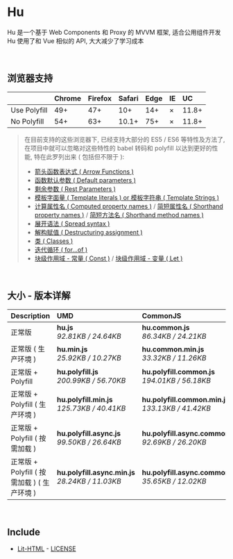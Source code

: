 # Hu
Hu 是一个基于 Web Components 和 Proxy 的 MVVM 框架, 适合公用组件开发<br>
Hu 使用了和 Vue 相似的 API, 大大减少了学习成本

<br>

## 浏览器支持

|              | Chrome | Firefox | Safari | Edge | IE | UC    |
| :-           | :-     | :-      | :-     | :-   | :- | :-    |
| Use Polyfill | 49+    | 47+     | 10+    | 14+  | ×  | 11.8+ |
| No Polyfill  | 54+    | 63+     | 10.1+  | 75+  | ×  | 11.8+ |

> 在目前支持的这些浏览器下, 已经支持大部分的 ES5 / ES6 等特性及方法了,<br>
> 在项目中就可以忽略对这些特性的 babel 转码和 polyfill 以达到更好的性能, 特在此罗列出来 ( 包括但不限于 ): <br>
  > - [箭头函数表达式 ( Arrow Functions )](https://developer.mozilla.org/zh-CN/docs/Web/JavaScript/Reference/Functions/Arrow_functions)
  > - [函数默认参数 ( Default parameters )](https://developer.mozilla.org/zh-CN/docs/Web/JavaScript/Reference/Functions/Default_parameters)
  > - [剩余参数 ( Rest Parameters )](https://developer.mozilla.org/zh-CN/docs/Web/JavaScript/Reference/Functions/Rest_parameters)
  > - [模板字面量 ( Template literals ) or 模板字符串 ( Template Strings )](https://developer.mozilla.org/zh-CN/docs/Web/JavaScript/Reference/template_strings)
  > - [计算属性名 ( Computed property names )](https://developer.mozilla.org/zh-CN/docs/Web/JavaScript/Reference/Operators/Object_initializer#计算属性名) / [简短属性名 ( Shorthand property names )](https://developer.mozilla.org/zh-CN/docs/Web/JavaScript/Reference/Operators/Object_initializer#属性定义) / [简短方法名 ( Shorthand method names )](https://developer.mozilla.org/zh-CN/docs/Web/JavaScript/Reference/Operators/Object_initializer#方法定义)
  > - [展开语法 ( Spread syntax )](https://developer.mozilla.org/zh-CN/docs/Web/JavaScript/Reference/Operators/Spread_syntax)
  > - [解构赋值 ( Destructuring assignment )](https://developer.mozilla.org/zh-CN/docs/Web/JavaScript/Reference/Operators/Destructuring_assignment)
  > - [类 ( Classes )](https://developer.mozilla.org/zh-CN/docs/Web/JavaScript/Reference/Classes)
  > - [迭代循环 ( for...of )](https://developer.mozilla.org/zh-CN/docs/Web/JavaScript/Reference/Statements/for...of)
  > - [块级作用域 - 常量 ( Const )](https://developer.mozilla.org/zh-CN/docs/Web/JavaScript/Reference/Statements/const) / [块级作用域 - 变量 ( Let )](https://developer.mozilla.org/zh-CN/docs/Web/JavaScript/Reference/Statements/let)

<br>

## 大小 - 版本详解
| Description | UMD | CommonJS | ES Module |
| :- | :- | :- | :- |
| 正常版 | **hu.js**<br>*92.81KB / 24.64KB* | **hu.common.js**<br>*86.34KB / 24.21KB* | **hu.esm.js**<br>*86.33KB / 24.20KB* |
| 正常版 ( 生产环境 ) | **hu.min.js**<br>*25.92KB / 10.27KB* | **hu.common.min.js**<br>*33.32KB / 11.26KB* | **hu.esm.min.js**<br>*25.75KB / 10.20KB* |
| 正常版 + Polyfill | **hu.polyfill.js**<br>*200.99KB / 56.70KB* | **hu.polyfill.common.js**<br>*194.01KB / 56.18KB* | **hu.polyfill.esm.js**<br>*193.99KB / 56.16KB* |
| 正常版 + Polyfill ( 生产环境 ) | **hu.polyfill.min.js**<br>*125.73KB / 40.41KB* | **hu.polyfill.common.min.js**<br>*133.13KB / 41.42KB* | **hu.polyfill.esm.min.js**<br>*125.56KB / 40.34KB* |
| 正常版 + Polyfill ( 按需加载 ) | **hu.polyfill.async.js**<br>*99.50KB / 26.64KB* | **hu.polyfill.async.common.js**<br>*92.69KB / 26.20KB* | **hu.polyfill.async.esm.js**<br>*92.67KB / 26.18KB* |
| 正常版 + Polyfill ( 按需加载 ) ( 生产环境 ) | **hu.polyfill.async.min.js**<br>*28.24KB / 11.03KB* | **hu.polyfill.async.common.min.js**<br>*35.65KB / 12.02KB* | **hu.polyfill.async.esm.min.js**<br>*28.08KB / 10.96KB* |

<br>

## Include
  - [Lit-HTML](https://github.com/Polymer/lit-html) \- [LICENSE](https://github.com/Polymer/lit-html/blob/master/LICENSE)